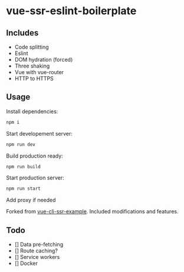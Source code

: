 # vue-ssr-eslint-boilerplate

## Includes

- Code splitting
- Eslint
- DOM hydration (forced)
- Three shaking
- Vue with vue-router
- HTTP to HTTPS

## Usage

Install dependencies:

```bash
npm i
```

Start developement server:

```bash
npm run dev
```

Build production ready:
```bash
npm run build
```

Start production server:

```bash
npm run start
```

Add proxy if needed

Forked from [vue-cli-ssr-example](https://github.com/eddyerburgh/vue-cli-ssr-example). Included modifications and features.


## Todo

- [] Data pre-fetching
- [] Route caching?
- [] Service workers
- [] Docker